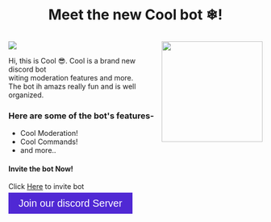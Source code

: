 
<center>
<h1>Meet the new Cool bot ❄!</h1>
<br>
</center>
<img src="https://img.shields.io/badge/Server%20Count-25-informational">

<img src="https://raw.githubusercontent.com/Cool-official-bot/cool-bot/master/logo.jpg" height="200px" align="right">

<left>


<p>Hi, this is Cool 😎. Cool is a brand new discord bot
<br> witing moderation features and more.
<br> The bot ih amazs really fun and is well organized.</p>

<up>

</up>

</left>


<h3>Here are some of the bot's features-</h3>
<ul>
<li>Cool Moderation!</li>
<li>Cool Commands!</li>
<li>and more..</li>
</ul>

<h4>Invite the bot Now!</h4>
<p>Click <a href="https://discord.com/oauth2/authorize?client_id=847677148499542016&permissions=8&scope=bot">Here</a> to invite bot</p>

<a class="btn" href="https://discord.gg/AhQM46q3" style="background: #5028d4;background-image: -webkit-linear-gradient(top, #5028d4, #5028d4);background-image: -moz-linear-gradient(top, #5028d4, #5028d4);background-image: -ms-linear-gradient(top, #5028d4, #5028d4);
background-image: -o-linear-gradient(top, #5028d4, #5028d4);
  background-image: linear-gradient(to bottom, #5028d4, #5028d4);
  -webkit-border-radius: 0;
  -moz-border-radius: 0;
  border-radius: 0px;
  font-family: Arial;
  color: #ffffff;
  font-size: 20px;
  padding: 10px 20px 10px 20px;
  text-decoration: none;">Join our discord Server</a>
